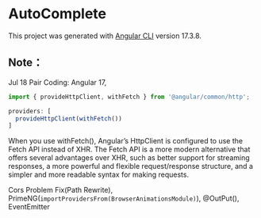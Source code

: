 # AutoComplete

This project was generated with [Angular CLI](https://github.com/angular/angular-cli) version 17.3.8.

## Note：
Jul 18 Pair Coding: 
Angular 17, 
```typescript
import { provideHttpClient, withFetch } from '@angular/common/http';

providers: [
  provideHttpClient(withFetch())
]
```
When you use withFetch(), Angular’s HttpClient is configured to use the Fetch API instead of XHR. 
The Fetch API is a more modern alternative that offers several advantages over XHR, 
such as better support for streaming responses, a more powerful and flexible request/response structure, 
and a simpler and more readable syntax for making requests.

Cors Problem Fix(Path Rewrite), 
PrimeNG(`importProvidersFrom(BrowserAnimationsModule)`), 
@OutPut(), EventEmitter

